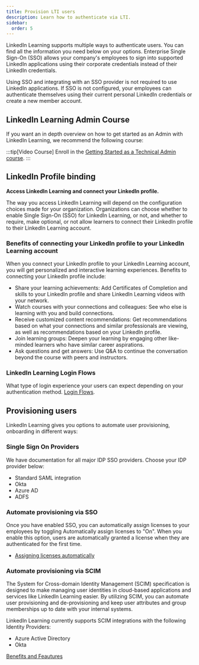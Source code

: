 ```yaml
---
title: Provision LTI users
description: Learn how to authenticate via LTI.
sidebar:
  order: 5
---
```


LinkedIn Learning supports multiple ways to authenticate users. You can find all the information you need below on your options. Enterprise Single Sign-On (SSO) allows your company's employees to sign into supported LinkedIn applications using their corporate credentials instead of their LinkedIn credentials.

Using SSO and integrating with an SSO provider is not required to use LinkedIn applications. If SSO is not configured, your employees can authenticate themselves using their current personal LinkedIn credentials or create a new member account.

## LinkedIn Learning Admin Course

If you want an in depth overview on how to get started as an Admin with LinkedIn Learning, we recommend the following course:

:::tip[Video Course]
Enroll in the [Getting Started as a Technical Admin course](https://www.linkedin.com/learning-login/share?account=104&forceAccount=false&redirect=https%3A%2F%2Fwww.linkedin.com%2Flearning%2Fgetting-started-as-a-technical-admin-for-linkedin-learning%3Ftrk%3Dshare_ent_url%26shareId%3DlthUDRpeTvqjeC2dLu%252B5Ww%253D%253D).
:::

## LinkedIn Profile binding

**Access LinkedIn Learning and connect your LinkedIn profile.**

The way you access LinkedIn Learning will depend on the configuration choices made for your organization.
Organizations can choose whether to enable Single Sign-On (SSO) for LinkedIn Learning, or not, and whether to
require, make optional, or not allow learners to connect their LinkedIn profile to their LinkedIn Learning account.

### Benefits of connecting your LinkedIn profile to your LinkedIn Learning account

When you connect your LinkedIn profile to your LinkedIn Learning account, you will get personalized and
interactive learning experiences. Benefits to connecting your LinkedIn profile include:

* Share your learning achievements: Add Certificates of Completion and skills to your LinkedIn profile and
share LinkedIn Learning videos with your network.
* Watch courses with your connections and colleagues: See who else is learning with you and build
connections.
* Receive customized content recommendations: Get recommendations based on what your connections and
similar professionals are viewing, as well as recommendations based on your LinkedIn profile.
* Join learning groups: Deepen your learning by engaging other like-minded learners who have similar career
aspirations.
* Ask questions and get answers: Use Q&A to continue the conversation beyond the course with peers and
instructors.

### LinkedIn Learning Login Flows

What type of login experience your users can expect depending on your authentication method. [Login Flows](https://training.talent.linkedin.com/page/linkedin-learning-customer-resources?q=login%20flow#language_english).

## Provisioning users

LinkedIn Learning gives you options to automate user provisioning, onboarding in different ways:

### Single Sign On Providers

We have documentation for all major IDP SSO providers. Choose your IDP provider below:

* Standard SAML integration
* Okta
* Azure AD
* ADFS

### Automate provisioning via SSO

Once you have enabled SSO, you can automatically assign licenses to your employees by toggling Automatically assign licenses to "On". When you enable this option, users are automatically granted a license when they are authenticated for the first time.

* [Assigning licenses automatically](https://learn.microsoft.com/en-us/linkedin/learning/sso-auth/sso-docs/sso-implementation#assigning-licenses)

### Automate provisioning via SCIM

The System for Cross-domain Identity Management (SCIM) specification is designed to make managing user identities in cloud-based applications and services like LinkedIn Learning easier. By utilizing SCIM, you can automate user provisioning and de-provisioning and keep user attributes and group memberships up to date with your internal systems.

LinkedIn Learning currently supports SCIM integrations with the following Identity Providers:

* Azure Active Directory
* Okta

[Benefits and Feautures](https://learn.microsoft.com/en-us/linkedin/learning/user-and-attribute-management/user-attribute-mgmt-docs/scim)